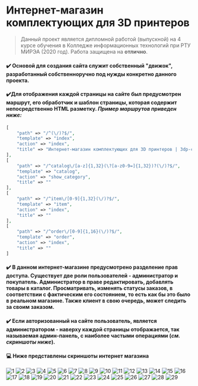 # Интернет-магазин комплектующих для 3D принтеров

> Данный проект является дипломной работой (выпускной) на 4 курсе обучения в 	Колледже информационных технологий при РТУ МИРЭА (2020 год).
> Работа защищена на **отлично**.

#### ✔️ Основой для создания сайта служит собственный "движок", разработанный собственноручно под нужды конкретно данного проекта.

#### ✔️Для отображения каждой страницы на сайте был предусмотрен маршрут, его обработчик и шаблон страницы, которая содержит непосредственно HTML разметку. *Пример маршрутов приведен ниже:*
```php
[
    "path" => "/^(\/)?$/",
    "template" => "index",
    "action" => "index",
    "title" => "Интернет-магазин комплектующих для 3D принтеров | 3dp-comp.ru"
],
[
    "path" => "/^catalog\/[a-z]{1,32}(\?[a-z0-9=]{1,32})?(\/)?$/",
    "template" => "catalog",
    "action" => "show_category",
    "title" => ""
],
[
    "path" => "/^item\/[0-9]{1,32}(\/)?$/",
    "template" => "item",
    "action" => "index",
    "title" => ""
],
[
    "path" => "/^order\/[0-9]{1,16}(\/)?$/",
    "template" => "order",
    "action" => "index",
    "title" => ""
]
```

#### ✔️ В данном интернет-магазине предусмотрено разделение прав доступа. Существует две роли пользователей - администратор и покупатель. Администратор в праве редактировать, добавлять товары в каталог. Просматривать, изменять статусы заказов, в соответствии с фактическим его состоянием, то есть как бы это было в реальном магазине. Также клиент в свою очередь, может следить за своим заказом.
#### ✔️ Если авторизованный на сайте пользователь, является администратором - наверху каждой страницы отображается, так называемая админ-панель, с наиболее частыми операциями (*см. скриншоты ниже*).

#### 💻 Ниже представлены скриншоты интернет магазина

![1](https://user-images.githubusercontent.com/47686912/205401108-3eda5123-68fa-4309-ac8d-7a185e59cd00.jpg)
![2](https://user-images.githubusercontent.com/47686912/205401110-70737a3c-9823-4382-bc02-e04b9513fe41.jpg)
![3](https://user-images.githubusercontent.com/47686912/205401114-40f216e4-feed-4240-a5bd-5e7e894ce729.jpg)
![4](https://user-images.githubusercontent.com/47686912/205401116-ef732a85-9c5e-4c13-8f52-ecd68c2bf981.jpg)
![5](https://user-images.githubusercontent.com/47686912/205401117-84cc418e-0907-4719-9935-198d8bf73bd2.jpg)
![6](https://user-images.githubusercontent.com/47686912/205401118-24312119-bef5-4874-a84d-dd01dd055c34.jpg)
![7](https://user-images.githubusercontent.com/47686912/205401119-acc5f1fe-8805-48cc-b93c-f386fe3c9b75.jpg)
![8](https://user-images.githubusercontent.com/47686912/205401122-109c1d76-4e54-4b3b-9cfb-e1f6265a5263.jpg)
![9](https://user-images.githubusercontent.com/47686912/205401123-9a248e6c-c85a-4820-adc5-ebe54419114b.jpg)
![10](https://user-images.githubusercontent.com/47686912/205401125-68f33c94-876a-4618-86d8-100ab8849e7e.jpg)
![11](https://user-images.githubusercontent.com/47686912/205401126-cfaad2db-16b9-4f26-b177-27f3f109f009.jpg)
![12](https://user-images.githubusercontent.com/47686912/205401060-261e3af1-88ba-48ec-a7f4-6a0a94042da5.jpg)
![13](https://user-images.githubusercontent.com/47686912/205401062-38f5d1f1-f9e9-40b8-9e97-f4d9367fbfc4.jpg)
![14](https://user-images.githubusercontent.com/47686912/205401063-fbcb12d2-4ad9-427f-8638-484f37160a22.jpg)
![15](https://user-images.githubusercontent.com/47686912/205401066-ba73c664-781b-470f-97d6-a71c853f8313.jpg)
![16](https://user-images.githubusercontent.com/47686912/205401068-8a5112fc-65f8-4620-8463-7dbd349458e1.jpg)
![17](https://user-images.githubusercontent.com/47686912/205401070-6c3971f7-abf8-470d-9f87-cf60137c97a7.jpg)
![18](https://user-images.githubusercontent.com/47686912/205401072-bed1afed-541a-49c6-b46f-974151ee7b60.jpg)
![19](https://user-images.githubusercontent.com/47686912/205401073-2824d99e-7eac-4a37-bfe8-ffaa417498bf.jpg)
![20](https://user-images.githubusercontent.com/47686912/205401075-fecbd7a8-c8c2-4afd-8913-ec8672fc81a1.jpg)
![21](https://user-images.githubusercontent.com/47686912/205401082-ba6db836-c212-4dbf-801e-d15186082a15.jpg)
![22](https://user-images.githubusercontent.com/47686912/205401085-9e2b5f06-6d12-46d1-b739-4e04eccc2430.jpg)
![23](https://user-images.githubusercontent.com/47686912/205401089-3034423d-4a72-461a-a3d4-8b6b9e06e8af.jpg)
![24](https://user-images.githubusercontent.com/47686912/205401092-077b61cc-f750-4e45-9944-5db717c1d215.jpg)
![25](https://user-images.githubusercontent.com/47686912/205401094-cffbaa92-1fb1-4fc1-b061-21cd0d55a03f.jpg)
![26](https://user-images.githubusercontent.com/47686912/205401096-a8667e98-f7c8-4465-95ac-0789689d9f1b.jpg)
![27](https://user-images.githubusercontent.com/47686912/205401097-ffdc2e2a-9f57-448a-93f5-044a897cad75.jpg)
![28](https://user-images.githubusercontent.com/47686912/205401100-aa1fa85a-05bc-4808-8cf2-37eb2be9e075.jpg)
![29](https://user-images.githubusercontent.com/47686912/205401101-ac603a6f-2447-4ccb-9c2a-871091ab4748.jpg)
